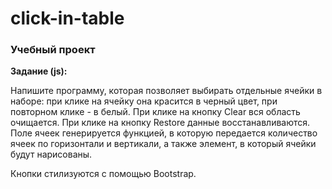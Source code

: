 # click-in-table
### Учебный проект

**Задание (js):** 

Напишите программу, которая позволяет выбирать отдельные ячейки в наборе:
при клике на ячейку она красится в черный цвет, при повторном клике - в белый.
При клике на кнопку Clear вся область очищается. При клике на кнопку Restore данные восстанавливаются.
Поле ячеек генерируется функцией, в которую передается количество ячеек по горизонтали и вертикали, а также элемент, в который ячейки будут нарисованы.

Кнопки стилизуются с помощью Bootstrap.

